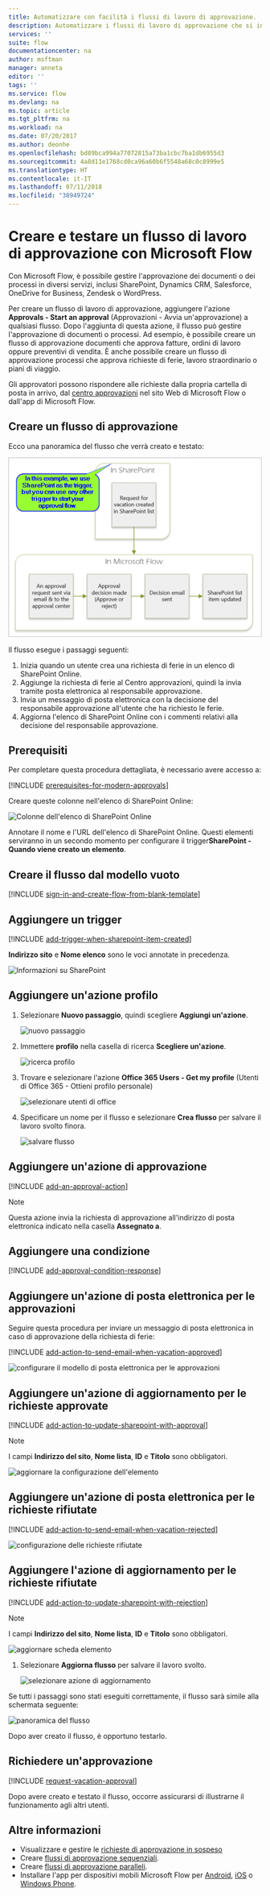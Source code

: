 ```yaml
---
title: Automatizzare con facilità i flussi di lavoro di approvazione. | Microsoft Docs
description: Automatizzare i flussi di lavoro di approvazione che si integrano con SharePoint, Dynamics CRM, Salesforce, OneDrive for Business, Zendesk o WordPress.
services: ''
suite: flow
documentationcenter: na
author: msftman
manager: anneta
editor: ''
tags: ''
ms.service: flow
ms.devlang: na
ms.topic: article
ms.tgt_pltfrm: na
ms.workload: na
ms.date: 07/20/2017
ms.author: deonhe
ms.openlocfilehash: bd89bca994a77072815a73ba1cbc7ba1db6955d3
ms.sourcegitcommit: 4a8d11e1768cd0ca96a60b6f5548a68c0c8999e5
ms.translationtype: HT
ms.contentlocale: it-IT
ms.lasthandoff: 07/11/2018
ms.locfileid: "38949724"
---
```

# <a name="create-and-test-an-approval-workflow-with-microsoft-flow"></a>Creare e testare un flusso di lavoro di approvazione con Microsoft Flow

Con Microsoft Flow, è possibile gestire l'approvazione dei documenti o dei processi in diversi servizi, inclusi SharePoint, Dynamics CRM, Salesforce, OneDrive for Business, Zendesk o WordPress.

Per creare un flusso di lavoro di approvazione, aggiungere l'azione **Approvals - Start an approval** (Approvazioni - Avvia un'approvazione) a qualsiasi flusso. Dopo l'aggiunta di questa azione, il flusso può gestire l'approvazione di documenti o processi. Ad esempio, è possibile creare un flusso di approvazione documenti che approva fatture, ordini di lavoro oppure preventivi di vendita. È anche possibile creare un flusso di approvazione processi che approva richieste di ferie, lavoro straordinario o piani di viaggio.

Gli approvatori possono rispondere alle richieste dalla propria cartella di posta in arrivo, dal [centro approvazioni](https://flow.microsoft.com/manage/approvals/received/) nel sito Web di Microsoft Flow o dall'app di Microsoft Flow.

## <a name="create-an-approval-flow"></a>Creare un flusso di approvazione
Ecco una panoramica del flusso che verrà creato e testato:

   ![panoramica del flusso](./media/modern-approvals/create-flow-overview.png)

Il flusso esegue i passaggi seguenti:

1. Inizia quando un utente crea una richiesta di ferie in un elenco di SharePoint Online.
2. Aggiunge la richiesta di ferie al Centro approvazioni, quindi la invia tramite posta elettronica al responsabile approvazione.
3. Invia un messaggio di posta elettronica con la decisione del responsabile approvazione all'utente che ha richiesto le ferie.
4. Aggiorna l'elenco di SharePoint Online con i commenti relativi alla decisione del responsabile approvazione.

## <a name="prerequisites"></a>Prerequisiti
Per completare questa procedura dettagliata, è necessario avere accesso a:

[!INCLUDE [prerequisites-for-modern-approvals](includes/prerequisites-for-modern-approvals.md)]

Creare queste colonne nell'elenco di SharePoint Online:

   ![Colonne dell'elenco di SharePoint Online](./media/modern-approvals/sharepoint-list-fields.png)

Annotare il nome e l'URL dell'elenco di SharePoint Online. Questi elementi serviranno in un secondo momento per configurare il trigger**SharePoint - Quando viene creato un elemento**.

## <a name="create-your-flow-from-the-blank-template"></a>Creare il flusso dal modello vuoto
[!INCLUDE [sign-in-and-create-flow-from-blank-template](includes/sign-in-and-create-flow-from-blank-template.md)]

## <a name="add-a-trigger"></a>Aggiungere un trigger

[!INCLUDE [add-trigger-when-sharepoint-item-created](includes/add-trigger-when-sharepoint-item-created.md)]

**Indirizzo sito** e **Nome elenco** sono le voci annotate in precedenza.

![Informazioni su SharePoint](./media/modern-approvals/select-sharepoint-site-info.png)

## <a name="add-a-profile-action"></a>Aggiungere un'azione profilo

1. Selezionare **Nuovo passaggio**, quindi scegliere **Aggiungi un'azione**.
   
    ![nuovo passaggio](./media/modern-approvals/select-sharepoint-add-action.png)
2. Immettere **profilo** nella casella di ricerca **Scegliere un'azione**.
   
    ![ricerca profilo](./media/modern-approvals/search-for-profile.png)
3. Trovare e selezionare l'azione **Office 365 Users - Get my profile** (Utenti di Office 365 - Ottieni profilo personale)
   
    ![selezionare utenti di office](./media/modern-approvals/select-my-profile.png)
4. Specificare un nome per il flusso e selezionare **Crea flusso** per salvare il lavoro svolto finora.
   
    ![salvare flusso](./media/modern-approvals/save.png)

## <a name="add-an-approval-action"></a>Aggiungere un'azione di approvazione

[!INCLUDE [add-an-approval-action](includes/add-an-approval-action.md)]

> [!NOTE]
> Questa azione invia la richiesta di approvazione all'indirizzo di posta elettronica indicato nella casella **Assegnato a**.
>
>

## <a name="add-a-condition"></a>Aggiungere una condizione

[!INCLUDE [add-approval-condition-response](includes/add-approval-condition-response.md)]

## <a name="add-an-email-action-for-approvals"></a>Aggiungere un'azione di posta elettronica per le approvazioni

Seguire questa procedura per inviare un messaggio di posta elettronica in caso di approvazione della richiesta di ferie:

[!INCLUDE [add-action-to-send-email-when-vacation-approved](includes/add-action-to-send-email-when-vacation-approved.md)]

   ![configurare il modello di posta elettronica per le approvazioni](./media/sequential-modern-approvals/yes-email-config.png)

## <a name="add-an-update-action-for-approved-requests"></a>Aggiungere un'azione di aggiornamento per le richieste approvate

[!INCLUDE [add-action-to-update-sharepoint-with-approval](includes/add-action-to-update-sharepoint-with-approval.md)]

> [!NOTE]
> I campi **Indirizzo del sito**, **Nome lista**, **ID** e **Titolo** sono obbligatori.
>
>

![aggiornare la configurazione dell'elemento](./media/modern-approvals/configure-update-item.png)

## <a name="add-an-email-action-for-rejections"></a>Aggiungere un'azione di posta elettronica per le richieste rifiutate

[!INCLUDE [add-action-to-send-email-when-vacation-rejected](includes/add-action-to-send-email-when-vacation-rejected.md)]

![configurazione delle richieste rifiutate](./media/modern-approvals/configure-rejected-email.png)

## <a name="add-update-action-for-rejected-requests"></a>Aggiungere l'azione di aggiornamento per le richieste rifiutate

[!INCLUDE [add-action-to-update-sharepoint-with-rejection](includes/add-action-to-update-sharepoint-with-rejection.md)]

   > [!NOTE]
   > I campi **Indirizzo del sito**, **Nome lista**, **ID** e **Titolo** sono obbligatori.
   >
   >

![aggiornare scheda elemento](./media/modern-approvals/configure-update-item-no.png)

1. Selezionare **Aggiorna flusso** per salvare il lavoro svolto.
   
    ![selezionare azione di aggiornamento](./media/modern-approvals/update.png)

Se tutti i passaggi sono stati eseguiti correttamente, il flusso sarà simile alla schermata seguente:

![panoramica del flusso](./media/modern-approvals/completed-flow.png)

Dopo aver creato il flusso, è opportuno testarlo.

## <a name="request-an-approval"></a>Richiedere un'approvazione

[!INCLUDE [request-vacation-approval](includes/request-vacation-approval.md)]

Dopo avere creato e testato il flusso, occorre assicurarsi di illustrarne il funzionamento agli altri utenti.

## <a name="learn-more"></a>Altre informazioni

* Visualizzare e gestire le [richieste di approvazione in sospeso](approve-reject-requests.md)
* Creare [flussi di approvazione sequenziali](sequential-modern-approvals.md).
* Creare [flussi di approvazione paralleli](parallel-modern-approvals.md).
* Installare l'app per dispositivi mobili Microsoft Flow per [Android](https://aka.ms/flowmobiledocsandroid), [iOS](https://aka.ms/flowmobiledocsios) o [Windows Phone](https://aka.ms/flowmobilewindows).

